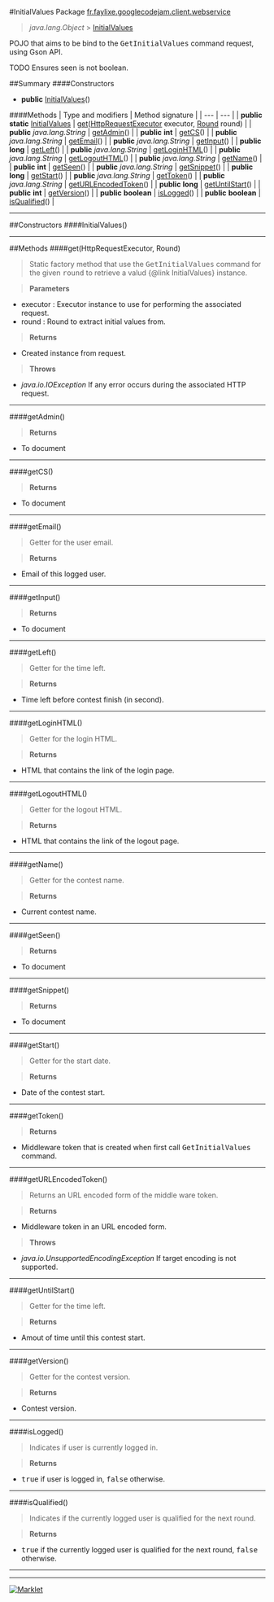 #InitialValues
Package [fr.faylixe.googlecodejam.client.webservice](README.md)<br>

> *java.lang.Object* > [InitialValues](InitialValues.md)

<p>POJO that aims to be bind to the <tt>GetInitialValues</tt>
 command request, using Gson API.</p>
 
 TODO Ensures seen is not boolean.

##Summary
####Constructors
* **public** [InitialValues](#initialvalues)()

####Methods
| Type and modifiers | Method signature |
| --- | --- |
| **public static** [InitialValues](InitialValues.md) | [get](#gethttprequestexecutor-round)([HttpRequestExecutor](../executor/HttpRequestExecutor.md) executor, [Round](../Round.md) round) |
| **public** *java.lang.String* | [getAdmin](#getadmin)() |
| **public** **int** | [getCS](#getcs)() |
| **public** *java.lang.String* | [getEmail](#getemail)() |
| **public** *java.lang.String* | [getInput](#getinput)() |
| **public** **long** | [getLeft](#getleft)() |
| **public** *java.lang.String* | [getLoginHTML](#getloginhtml)() |
| **public** *java.lang.String* | [getLogoutHTML](#getlogouthtml)() |
| **public** *java.lang.String* | [getName](#getname)() |
| **public** **int** | [getSeen](#getseen)() |
| **public** *java.lang.String* | [getSnippet](#getsnippet)() |
| **public** **long** | [getStart](#getstart)() |
| **public** *java.lang.String* | [getToken](#gettoken)() |
| **public** *java.lang.String* | [getURLEncodedToken](#geturlencodedtoken)() |
| **public** **long** | [getUntilStart](#getuntilstart)() |
| **public** **int** | [getVersion](#getversion)() |
| **public** **boolean** | [isLogged](#islogged)() |
| **public** **boolean** | [isQualified](#isqualified)() |

---


##Constructors
####InitialValues()
> 


---


##Methods
####get(HttpRequestExecutor, Round)
> Static factory method that use the <tt>GetInitialValues</tt> command
 for the given <tt>round</tt> to retrieve a valud {@link InitialValues} instance.

> **Parameters**
* executor : Executor instance to use for performing the associated request.
* round : Round to extract initial values from.

> **Returns**
* Created instance from request.

> **Throws**
* *java.io.IOException* If any error occurs during the associated HTTP request.


---

####getAdmin()
> 

> **Returns**
* To document


---

####getCS()
> 

> **Returns**
* To document


---

####getEmail()
> Getter for the user email.

> **Returns**
* Email of this logged user.


---

####getInput()
> 

> **Returns**
* To document


---

####getLeft()
> Getter for the time left.

> **Returns**
* Time left before contest finish (in second).


---

####getLoginHTML()
> Getter for the login HTML.

> **Returns**
* HTML that contains the link of the login page.


---

####getLogoutHTML()
> Getter for the logout HTML.

> **Returns**
* HTML that contains the link of the logout page.


---

####getName()
> Getter for the contest name.

> **Returns**
* Current contest name.


---

####getSeen()
> 

> **Returns**
* To document


---

####getSnippet()
> 

> **Returns**
* To document


---

####getStart()
> Getter for the start date.

> **Returns**
* Date of the contest start.


---

####getToken()
> 

> **Returns**
* Middleware token that is created when first call <tt>GetInitialValues</tt> command.


---

####getURLEncodedToken()
> Returns an URL encoded form of the middle ware token.

> **Returns**
* Middleware token in an URL encoded form.

> **Throws**
* *java.io.UnsupportedEncodingException* If target encoding is not supported.


---

####getUntilStart()
> Getter for the time left.

> **Returns**
* Amout of time until this contest start.


---

####getVersion()
> Getter for the contest version.

> **Returns**
* Contest version.


---

####isLogged()
> Indicates if user is currently logged in.

> **Returns**
* <tt>true</tt> if user is logged in, <tt>false</tt> otherwise.


---

####isQualified()
> Indicates if the currently logged user
 is qualified for the next round.

> **Returns**
* <tt>true</tt> if the currently logged user is qualified for the next round, <tt>false</tt> otherwise.


---

---

[![Marklet](https://img.shields.io/badge/Generated%20by-Marklet-green.svg)](https://github.com/Faylixe/marklet)
